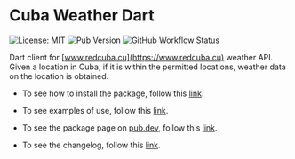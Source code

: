 # Cuba Weather Dart

[![License: MIT](https://img.shields.io/badge/License-MIT-brightgreen.svg)](https://opensource.org/licenses/MIT) ![Pub Version](https://img.shields.io/pub/v/cuba_weather_dart) ![GitHub Workflow Status](https://img.shields.io/github/workflow/status/cuba-weather/cuba-weather-dart/Publisher)

Dart client for [www.redcuba.cu](https://www.redcuba.cu) weather API. Given a location in Cuba, if it is within the permitted locations, weather data on the location is obtained.

- To see how to install the package, follow this [link](https://pub.dev/packages/cuba_weather_dart#-installing-tab-).

- To see examples of use, follow this [link](example/README.md).

- To see the package page on [pub.dev](https://pub.dev), follow this [link](https://pub.dev/packages/cuba_weather_dart).

- To see the changelog, follow this [link](CHANGELOG.md).
